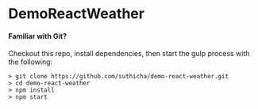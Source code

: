 # DemoReactWeather

#### Familiar with Git?
Checkout this repo, install dependencies, then start the gulp process with the following:

```
> git clone https://github.com/suthicha/demo-react-weather.git
> cd demo-react-weather
> npm install
> npm start
```

